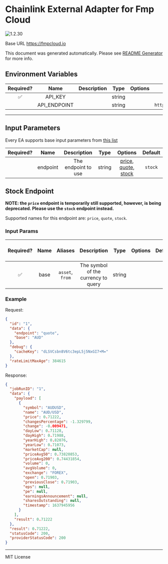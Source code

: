 # Chainlink External Adapter for Fmp Cloud

![1.2.30](https://img.shields.io/github/package-json/v/smartcontractkit/external-adapters-js?filename=packages/sources/fmpcloud/package.json)

Base URL https://fmpcloud.io

This document was generated automatically. Please see [README Generator](../../scripts#readme-generator) for more info.

## Environment Variables

| Required? |     Name     | Description |  Type  | Options |        Default        |
| :-------: | :----------: | :---------: | :----: | :-----: | :-------------------: |
|    ✅     |   API_KEY    |             | string |         |                       |
|           | API_ENDPOINT |             | string |         | `https://fmpcloud.io` |

---

## Input Parameters

Every EA supports base input parameters from [this list](../../core/bootstrap#base-input-parameters)

| Required? |   Name   |     Description     |  Type  |                                   Options                                    | Default |
| :-------: | :------: | :-----------------: | :----: | :--------------------------------------------------------------------------: | :-----: |
|           | endpoint | The endpoint to use | string | [price](#stock-endpoint), [quote](#stock-endpoint), [stock](#stock-endpoint) | `stock` |

## Stock Endpoint

**NOTE: the `price` endpoint is temporarily still supported, however, is being deprecated. Please use the `stock` endpoint instead.**

Supported names for this endpoint are: `price`, `quote`, `stock`.

### Input Params

| Required? | Name |     Aliases     |             Description             |  Type  | Options | Default | Depends On | Not Valid With |
| :-------: | :--: | :-------------: | :---------------------------------: | :----: | :-----: | :-----: | :--------: | :------------: |
|    ✅     | base | `asset`, `from` | The symbol of the currency to query | string |         |         |            |                |

### Example

Request:

```json
{
  "id": "1",
  "data": {
    "endpoint": "quote",
    "base": "AUD"
  },
  "debug": {
    "cacheKey": "dLSVCsbn8V6tc3epL5j5NxGI7+M="
  },
  "rateLimitMaxAge": 384615
}
```

Response:

```json
{
  "jobRunID": "1",
  "data": {
    "payload": [
      {
        "symbol": "AUDUSD",
        "name": "AUD/USD",
        "price": 0.71222,
        "changesPercentage": -1.329799,
        "change": -0.009471,
        "dayLow": 0.71128,
        "dayHigh": 0.71988,
        "yearHigh": 0.82076,
        "yearLow": 0.71073,
        "marketCap": null,
        "priceAvg50": 0.73820853,
        "priceAvg200": 0.74431854,
        "volume": 0,
        "avgVolume": 0,
        "exchange": "FOREX",
        "open": 0.71903,
        "previousClose": 0.71903,
        "eps": null,
        "pe": null,
        "earningsAnnouncement": null,
        "sharesOutstanding": null,
        "timestamp": 1637945956
      }
    ],
    "result": 0.71222
  },
  "result": 0.71222,
  "statusCode": 200,
  "providerStatusCode": 200
}
```

---

MIT License
